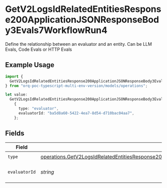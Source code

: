 # GetV2LogsIdRelatedEntitiesResponse200ApplicationJSONResponseBody3Evals7WorkflowRun4

Define the relationship between an evaluator and an entity. Can be LLM Evals, Code Evals or HTTP Evals

## Example Usage

```typescript
import {
  GetV2LogsIdRelatedEntitiesResponse200ApplicationJSONResponseBody3Evals7WorkflowRun4,
} from "orq-poc-typescript-multi-env-version/models/operations";

let value:
  GetV2LogsIdRelatedEntitiesResponse200ApplicationJSONResponseBody3Evals7WorkflowRun4 =
    {
      type: "evaluator",
      evaluatorId: "ba5d8a60-5422-4ea7-8d54-d710bac04aa7",
    };
```

## Fields

| Field                                                                                                                                                                                                                                | Type                                                                                                                                                                                                                                 | Required                                                                                                                                                                                                                             | Description                                                                                                                                                                                                                          |
| ------------------------------------------------------------------------------------------------------------------------------------------------------------------------------------------------------------------------------------ | ------------------------------------------------------------------------------------------------------------------------------------------------------------------------------------------------------------------------------------ | ------------------------------------------------------------------------------------------------------------------------------------------------------------------------------------------------------------------------------------ | ------------------------------------------------------------------------------------------------------------------------------------------------------------------------------------------------------------------------------------ |
| `type`                                                                                                                                                                                                                               | [operations.GetV2LogsIdRelatedEntitiesResponse200ApplicationJSONResponseBody3Evals7WorkflowRunEvals24Type](../../models/operations/getv2logsidrelatedentitiesresponse200applicationjsonresponsebody3evals7workflowrunevals24type.md) | :heavy_check_mark:                                                                                                                                                                                                                   | N/A                                                                                                                                                                                                                                  |
| `evaluatorId`                                                                                                                                                                                                                        | *string*                                                                                                                                                                                                                             | :heavy_check_mark:                                                                                                                                                                                                                   | The id of the resource                                                                                                                                                                                                               |